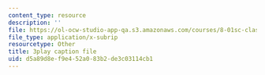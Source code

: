 ```yaml
---
content_type: resource
description: ''
file: https://ol-ocw-studio-app-qa.s3.amazonaws.com/courses/8-01sc-classical-mechanics-fall-2016/d5a89d8ef9e452a083b2de3c03114cb1_ozIdCgo5uI4.vtt
file_type: application/x-subrip
resourcetype: Other
title: 3play caption file
uid: d5a89d8e-f9e4-52a0-83b2-de3c03114cb1
---
```

